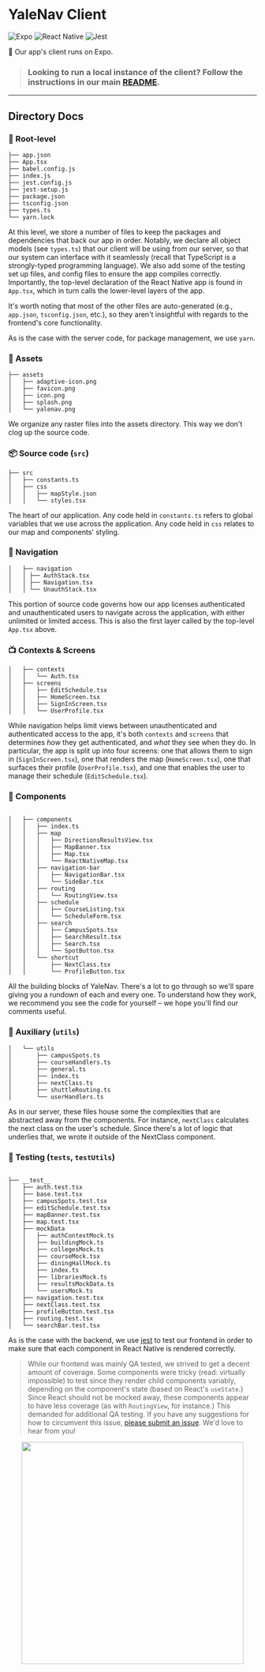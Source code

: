 # YaleNav Client

![Expo](https://img.shields.io/badge/expo-1C1E24?style=for-the-badge&logo=expo&logoColor=#D04A37)
![React Native](https://img.shields.io/badge/react_native-%2320232a.svg?style=for-the-badge&logo=react&logoColor=%2361DAFB)
![Jest](https://img.shields.io/badge/-jest-%23C21325?style=for-the-badge&logo=jest&logoColor=white)

📱 Our app's client runs on Expo.

> ### Looking to run a local instance of the client? Follow the instructions in our main [README](https://github.com/yale-swe/f22-yalenav#readme).

---

## Directory Docs

### 🌱 Root-level

```
├── app.json
├── App.tsx
├── babel.config.js
├── index.js
├── jest.config.js
├── jest-setup.js
├── package.json
├── tsconfig.json
├── types.ts
└── yarn.lock
```

At this level, we store a number of files to keep the packages and dependencies that back our app in order.
Notably, we declare all object models (see `types.ts`) that our client will be using from our server, so that our system can interface with it seamlessly (recall that TypeScript is a strongly-typed programming language). We also add some of the testing set up files, and config files to ensure the app compiles correctly. Importantly, the top-level declaration of the React Native app is found in `App.tsx`, which in turn calls the lower-level layers of the app.

It's worth noting that most of the other files are auto-generated (e.g., `app.json`, `tsconfig.json`, etc.), so they aren't insightful with regards to the frontend's core functionality.

As is the case with the server code, for package management, we use `yarn`.

### 🎨 Assets

```
├── assets
│   ├── adaptive-icon.png
│   ├── favicon.png
│   ├── icon.png
│   ├── splash.png
│   └── yalenav.png

```

We organize any raster files into the assets directory. This way we don't clog up the source code.

### 📦 Source code (`src`)

```
├── src
│   ├── constants.ts
│   ├── css
│   │   ├── mapStyle.json
│   │   └── styles.tsx

```

The heart of our application. Any code held in `constants.ts` refers to global variables that we use across the application. Any code held in `css` relates to our map and components' styling.

### 🧭 Navigation

```
│   ├── navigation
│   │ ├── AuthStack.tsx
│   │ ├── Navigation.tsx
│   │ └── UnauthStack.tsx
```

This portion of source code governs how our app licenses authenticated and unauthenticated users to navigate across the application, with either unlimited or limited access. This is also the first layer called by the top-level `App.tsx` above.

### 📺 Contexts & Screens

```
│   ├── contexts
│   │   └── Auth.tsx
│   ├── screens
│   │   ├── EditSchedule.tsx
│   │   ├── HomeScreen.tsx
│   │   ├── SignInScreen.tsx
│   │   └── UserProfile.tsx
```

While navigation helps limit views between unauthenticated and authenticated access to the app, it's both `contexts` and `screens` that determines _how_ they get authenticated, and _what_ they see when they do.
In particular, the app is split up into four screens: one that allows them to sign in (`SignInScreen.tsx`), one that renders the map (`HomeScreen.tsx`), one that surfaces their profile (`UserProfile.tsx`), and one that enables the user to manage their schedule (`EditSchedule.tsx`).

### 🧱 Components

```

│   ├── components
│   │   ├── index.ts
│   │   ├── map
│   │   │   ├── DirectionsResultsView.tsx
│   │   │   ├── MapBanner.tsx
│   │   │   ├── Map.tsx
│   │   │   └── ReactNativeMap.tsx
│   │   ├── navigation-bar
│   │   │   ├── NavigationBar.tsx
│   │   │   └── SideBar.tsx
│   │   ├── routing
│   │   │   └── RoutingView.tsx
│   │   ├── schedule
│   │   │   ├── CourseListing.tsx
│   │   │   └── ScheduleForm.tsx
│   │   ├── search
│   │   │   ├── CampusSpots.tsx
│   │   │   ├── SearchResult.tsx
│   │   │   ├── Search.tsx
│   │   │   └── SpotButton.tsx
│   │   └── shortcut
│   │       ├── NextClass.tsx
│   │       └── ProfileButton.tsx

```

All the building blocks of YaleNav. There's a lot to go through so we'll spare giving you a rundown of each and every one. To understand how they work, we recommend you see the code for yourself – we hope you'll find our comments useful.

### 🤲 Auxiliary (`utils`)

```
│   └── utils
│       ├── campusSpots.ts
│       ├── courseHandlers.ts
│       ├── general.ts
│       ├── index.ts
│       ├── nextClass.ts
│       ├── shuttleRouting.ts
│       └── userHandlers.ts

```

As in our server, these files house some the complexities that are abstracted away from the components. For instance, `nextClass` calculates the next class on the user's schedule. Since there's a lot of logic that underlies that, we wrote it outside of the NextClass component.

### 📝 Testing (`tests`, `testUtils`)

```

├── __test__
│   ├── auth.test.tsx
│   ├── base.test.tsx
│   ├── campusSpots.test.tsx
│   ├── editSchedule.test.tsx
│   ├── mapBanner.test.tsx
│   ├── map.test.tsx
│   ├── mockData
│   │   ├── authContextMock.ts
│   │   ├── buildingMock.ts
│   │   ├── collegesMock.ts
│   │   ├── courseMock.tsx
│   │   ├── diningHallMock.ts
│   │   ├── index.ts
│   │   ├── librariesMock.ts
│   │   ├── resultsMockData.ts
│   │   └── usersMock.ts
│   ├── navigation.test.tsx
│   ├── nextClass.test.tsx
│   ├── profileButton.test.tsx
│   ├── routing.test.tsx
│   └── searchBar.test.tsx

```

As is the case with the backend, we use [jest](https://jestjs.io/) to test our frontend in order to make sure that each component in React Native is rendered correctly.

> While our frontend was mainly QA tested, we strived to get a decent amount of coverage. Some components were tricky (read: virtually impossible) to test since they render child components variably, depending on the component's state (based on React's `useState`.) Since React should not be mocked away, these components appear to have less coverage (as with `RoutingView`, for instance.) This demanded for additional QA testing. If you have any suggestions for how to circumvent this issue, [please submit an issue](https://github.com/yale-swe/f22-yalenav/issues). We'd love to hear from you!

<p align="center">
<kbd>
<img width="450" src="https://user-images.githubusercontent.com/40321598/205523376-95b4a1de-97f6-4d63-96e7-7b143ed626c6.png"/>
</kbd>
</p>
